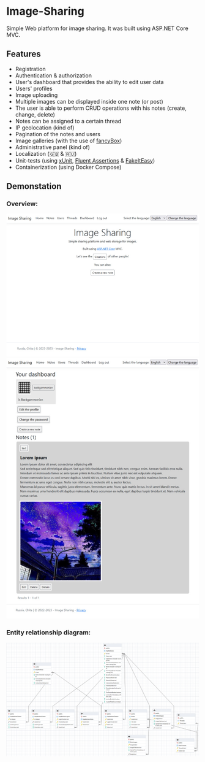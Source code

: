 # Image-Sharing
Simple Web platform for image sharing. It was built using ASP.NET Core MVC.
## Features
* Registration
* Authentication & authorization
* User's dashboard that provides the ability to edit user data
* Users' profiles
* Image uploading
* Multiple images can be displayed inside one note (or post)
* The user is able to perform CRUD operations with his notes (create, change, delete)
* Notes can be assigned to a certain thread
* IP geolocation (kind of)
* Pagination of the notes and users
* Image galleries (with the use of [fancyBox](https://github.com/fancyapps/fancybox))
* Administrative panel (kind of)
* Localization (🇬🇧 & 🇷🇺)
* Unit-tests (using [xUnit](https://xunit.net/), [Fluent Assertions](https://fluentassertions.com/) & [FakeItEasy](https://fakeiteasy.github.io/))
* Containerization (using Docker Compose)
## Demonstation
### Overview:
![showcase-1](showcase/showcase-1.jpg)
![showcase-2](showcase/showcase-2.jpg)
### Entity relationship diagram:
![Entity relationship diagram](entity-relationship-diagram/imagesharing-erd.png)
